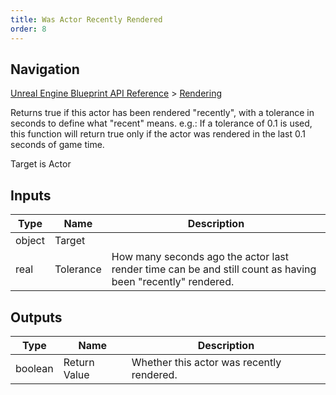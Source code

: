 ```yaml
---
title: Was Actor Recently Rendered
order: 8
---
```

## Navigation

[Unreal Engine Blueprint API Reference](https://dev.epicgames.com/documentation/en-us/unreal-engine/BlueprintAPI) > [Rendering](https://dev.epicgames.com/documentation/en-us/unreal-engine/BlueprintAPI/Rendering)

Returns true if this actor has been rendered "recently", with a tolerance in seconds to define what "recent" means.
e.g.: If a tolerance of 0.1 is used, this function will return true only if the actor was rendered in the last 0.1 seconds of game time.

Target is Actor

## Inputs

| Type | Name | Description |
| --- | --- | --- |
| object | Target |  |
| real | Tolerance | How many seconds ago the actor last render time can be and still count as having been "recently" rendered. |

## Outputs

| Type | Name | Description |
| --- | --- | --- |
| boolean | Return Value | Whether this actor was recently rendered. |
